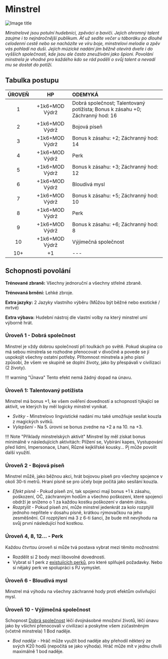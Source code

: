 # Minstrel

![Image title](/assets/NAldir/classes/bard.webp)

*Minstrelové jsou potulní hudebníci, zpěváci a baviči. Jejich ohromný talent zaujme i to nejnáročnější publikum. Ať už sedíte večer u táboráku po dlouhé celodenní cestě nebo se nacházíte ve víru boje, minstrelovi melodie a zpěv vás pohladí na duši. Jejich múzické nadání jim běžně otevírá dveře i do vyšších společností, kde jsou ale často zneužíváni jako špioni. Povolání minstrela je vhodné pro každého kdo se rád podělí o svůj talent a nevadí mu se dostat do potíží.*

## Tabulka postupu

| ÚROVEŇ |       HP       | ODEMYKÁ                                                      |
| :----: | :------------: | :----------------------------------------------------------- |
|   1    | +1k6+MOD Výdrž | Dobrá společnost; Talentovaný potížista; Bonus k zásahu +0; Záchranný hod: 16 |
|   2    | +1k6+MOD Výdrž | Bojová píseň                                                 |
|   3    | +1k6+MOD Výdrž | Bonus k zásahu: +2; Záchranný hod: 14                        |
|   4    | +1k6+MOD Výdrž | Perk                                                         |
|   5    | +1k6+MOD Výdrž | Bonus k zásahu: +3; Záchranný hod: 12                        |
|   6    | +1k6+MOD Výdrž | Bloudivá mysl                                                |
|   7    | +1k6+MOD Výdrž | Bonus k zásahu: +5; Záchranný hod: 10                        |
|   8    | +1k6+MOD Výdrž | Perk                                                         |
|   9    | +1k6+MOD Výdrž | Bonus k zásahu: +6; Záchranný hod: 8                         |
|   10   | +1k6+MOD Výdrž | Výjimečná společnost                                         |
|  10+   |       +1       | ---                                                          |

## Schopnosti povolání

**Trénované zbraně:** Všechny jednoruční a všechny střelné zbraně. 

**Trénovaná brnění:** Lehké zbroje. 

**Extra jazyky:** 2 Jazyky vlastního výběru (Můžou být běžné nebo exotické / mrtvé) 

**Extra výbava:** Hudební nástroj dle vlastní volby na který minstrel umí výborně hrát.

### Úroveň 1 - Dobrá společnost

Minstrel je vždy dobrou společností při toulkách po světě. Pokud skupina co má sebou minstrela se rozhodne přenocovat v divočině a povede se jí uspokojit všechny ostatní potřeby. Přítomnost minstrela a jeho písní způsobí, že všem ve skupině se doplní životy, jako by přespávali v civilizaci (2 životy). 

!!! warning "Únava"
    Tento efekt nemá žádný dopad na únavu.

### Úroveň 1: Talentovaný potížista

Minstrel má bonus +1, ke všem ověření dovedností a schopností týkající se aktivit, ve kterých by měl logicky minstrel vynikat.

- *Svitky* - Minstrelovo lingvistické nadání mu také umožňuje sesílat kouzla z magických svitků.
- *Vylepšení* - Na 5. úrovni se bonus zvedne na +2 a na 10. na +3. 

!!! Note "Příklady minstrelských aktivit"
    Minstrel by měl získat bonus minimálně v následujících aktivitách: Plížení se, Vybírání kapes, Vystupování před lidmi, Impersonace, Lhaní, Různé kejklířské kousky... Pj může povolit další využití.

### Úroveň 2 - Bojová píseň

Minstrel můžě, jako běžnou akci, hrát bojovou píseň pro všechny spojence v okolí 30-ti metrů. Hraní písně se pro účely boje počítá jako sesílání kouzla.

- *Efekt písně* - Pokud píseň zní, tak spojenci mají bonus +1 k zásahu, poškození, OČ, záchranným hodům a všechno poškození, které spojenci obdrží je sníženo o 1 za každou kostku poškození v daném útoku.
- *Rozptýlit* - Pokud píseň zní, může minstrel jedenkrát za kolo rozptýlil jednoho nepřítele v dosahu písně, krátkou rýmovačkou na jeho zesměšnění. Cíl rozptýlení má 3 z 6-ti šanci, že bude mít nevýhodu na svůj první následující hod kostkou. 

### Úroveň 4, 8, 12... - Perk

Každou čtvrtou úroveň si může tvá postava vybrat mezi těmito možnostmi:

- Rozdělit si 2 body mezi libovolné dovednosti.
- Vybrat si 1 perk z [existujících perků](/Zasazení%20%28Žánry%29/Nový%20Aldir%20%28Fantasy%29/perks/), pro které splňuješ požadavky. Nebo si nějaký perk ve spolupráci s PJ vymyslet.

### Úroveň 6 - Bloudivá mysl

Minstrel má výhodu na všechny záchranné hody proti efektům ovlivňující mysl.

### Úroveň 10 - Výjimečná společnost

Schopnost [Dobrá společnost](/Zasazení%20%28Žánry%29/Nový%20Aldir%20%28Fantasy%29/Povolání/Minstrel/#uroven-1-dobra-spolecnost) léčí dvojnásobné množství životů, léčí únavu jako by všichni přenocovali v civilizaci a poskytne všem zúčastněným (včetně minstrela) 1 Bod naděje.

- *Bod naděje* - Hráč může využít bod naděje aby přehodil některý ze svých K20 hodů (nepočítá se jako výhoda). Hráč může mít v jednu chvíli maximálně 1 bod naděje.
